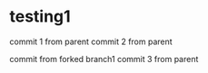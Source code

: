 # testing1

commit 1 from parent
commit 2 from parent

commit from forked branch1
commit 3 from parent
